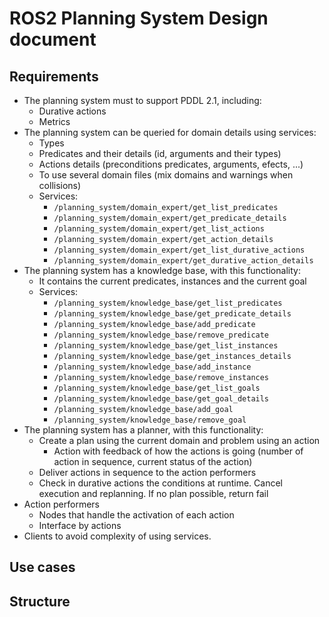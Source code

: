 # ROS2 Planning System Design document

## Requirements

* The planning system must to support PDDL 2.1, including:
  * Durative actions
  * Metrics
* The planning system can be queried for domain details using services:
  * Types
  * Predicates and their details (id, arguments and their types)
  * Actions details (preconditions predicates, arguments, efects, ...)
  * To use several domain files (mix domains and warnings when collisions)
  * Services:
    * `/planning_system/domain_expert/get_list_predicates`
    * `/planning_system/domain_expert/get_predicate_details`
    * `/planning_system/domain_expert/get_list_actions`
    * `/planning_system/domain_expert/get_action_details`
    * `/planning_system/domain_expert/get_list_durative_actions`
    * `/planning_system/domain_expert/get_durative_action_details`
* The planning system has a knowledge base, with this functionality:
  * It contains the current predicates, instances and the current goal
  * Services:
    * `/planning_system/knowledge_base/get_list_predicates`
    * `/planning_system/knowledge_base/get_predicate_details`
    * `/planning_system/knowledge_base/add_predicate`
    * `/planning_system/knowledge_base/remove_predicate`
    * `/planning_system/knowledge_base/get_list_instances`
    * `/planning_system/knowledge_base/get_instances_details`
    * `/planning_system/knowledge_base/add_instance`
    * `/planning_system/knowledge_base/remove_instances`
    * `/planning_system/knowledge_base/get_list_goals`
    * `/planning_system/knowledge_base/get_goal_details`
    * `/planning_system/knowledge_base/add_goal`
    * `/planning_system/knowledge_base/remove_goal`
* The planning system has a planner, with this functionality:
    * Create a plan using the current domain and problem using an action
        * Action with feedback of how the actions is going (number of action in sequence, current status of the action)
    * Deliver actions in sequence to the action performers
    * Check in durative actions the conditions at runtime. Cancel execution and replanning. If no plan possible, return fail
* Action performers
    * Nodes that handle the activation of each action
    * Interface by actions
* Clients to avoid complexity of using services.




  

## Use cases

## Structure

